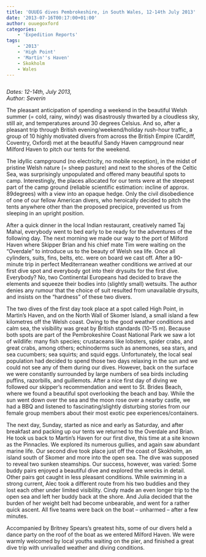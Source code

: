 ```yaml
---
title: 'OUUEG dives Pembrokeshire, in South Wales, 12-14th July 2013'
date: '2013-07-16T00:17:00+01:00'
author: ouuegoxford
categories:
    - 'Expedition Reports'
tags:
    - '2013'
    - 'High Point'
    - 'Martin''s Haven'
    - Skokholm
    - Wales
---
```


![]()

*Dates: 12-14th, July 2013,*   
*Author: Severin*

The pleasant anticipation of spending a weekend in the beautiful Welsh summer (= cold, rainy, windy) was disastrously thwarted by a cloudless sky, still air, and temperatures around 30 degrees Celsius. And so, after a pleasant trip through British evening/weekend/holiday rush-hour traffic, a group of 10 highly motivated divers from across the British Empire (Cardiff, Coventry, Oxford) met at the beautiful Sandy Haven campground near Milford Haven to pitch our tents for the weekend.

The idyllic campground (no electricity, no mobile reception), in the midst of pristine Welsh nature (= sheep pasture) and next to the shores of the Celtic Sea, was surprisingly unpopulated and offered many beautiful spots to camp. Interestingly, the places allocated for our tents were at the steepest part of the camp ground (reliable scientific estimation: incline of approx. 89degrees) with a view into an opaque hedge. Only the civil disobedience of one of our fellow American divers, who heroically decided to pitch the tents anywhere other than the proposed precipice, prevented us from sleeping in an upright position.

After a quick dinner in the local Indian restaurant, creatively named Taj Mahal, everybody went to bed early to be ready for the adventures of the following day. The next morning we made our way to the port of Milford Haven where Skipper Brian and his chief mate Tim were waiting on the “Overdale” to introduce us to the beauty of Welsh sea life. Once all cylinders, suits, fins, belts, etc. were on board we cast off. After a 90-minute trip in perfect Mediterranean weather conditions we arrived at our first dive spot and everybody got into their drysuits for the first dive. Everybody? No, two Continental Europeans had decided to brave the elements and squeeze their bodies into (slightly small) wetsuits. The author denies any rumour that the choice of suit resulted from unavailable drysuits, and insists on the “hardness” of these two divers.

The two dives of the first day took place at a spot called High Point, in Martin’s Haven, and on the North Wall of Skomer Island, a small island a few kilometres off the Welsh coast. Owing to the good weather conditions and calm sea, the visibility was great by British standards (10-15 m). Because both spots are part of the Pembrokeshire Coast National Park we saw a lot of wildlife: many fish species; crustaceans like lobsters, spider crabs, and great crabs, among others; echinoderms such as anemones, sea stars, and sea cucumbers; sea squirts; and squid eggs. Unfortunately, the local seal population had decided to spend those two days relaxing in the sun and we could not see any of them during our dives. However, back on the surface we were constantly surrounded by large numbers of sea birds including puffins, razorbills, and guillemots. After a nice first day of diving we followed our skipper’s recommendation and went to St. Brides Beach, where we found a beautiful spot overlooking the beach and bay. While the sun went down over the sea and the moon rose over a nearby castle, we had a BBQ and listened to fascinating/slightly disturbing stories from our female group members about their most exotic pee experiences/containers.

The next day, Sunday, started as nice and early as Saturday, and after breakfast and packing up our tents we returned to the Overdale and Brian. He took us back to Martin’s Haven for our first dive, this time at a site known as the Pinnacles. We explored its numerous gullies, and again saw abundant marine life. Our second dive took place just off the coast of Skokholm, an island south of Skomer and more into the open sea. The dive was supposed to reveal two sunken steamships. Our success, however, was varied: Some buddy pairs enjoyed a beautiful dive and explored the wrecks in detail. Other pairs got caught in less pleasant conditions. While swimming in a strong current, Alec took a different route from his two buddies and they lost each other under limited visibility. Cindy made an even longer trip to the open sea and left her buddy back at the shore. And Julia decided that the burden of her weight belt had become unbearable, and went for a rather quick ascent. All five teams were back on the boat – unharmed – after a few minutes.

Accompanied by Britney Spears’s greatest hits, some of our divers held a dance party on the roof of the boat as we entered Milford Haven. We were warmly welcomed by local youths waiting on the pier, and finished a great dive trip with unrivalled weather and diving conditions.
